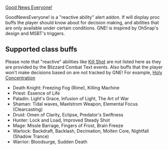 [Good News Everyone!](http://www.youtube.com/watch?v=1D1cap6yETA)

GoodNewsEveryone! is a "reactive ability" alert addon.  If will display proc
buffs the player should know about for decision making, and abilities that are
only available under certain conditions.  GNE! is inspired by OhSnap's design
and MSBT's triggers.

## Supported class buffs

Please note that "reactive" abilities like [Kill
Shot](http://www.wowhead.com/?spell=53351) are not listed here as they are
provided by the Blizzard Combat Text events.  Also buffs that the player won't
make decisions based on are not tracked by GNE!  For example, [Holy
Concentration](http://www.wowhead.com/?search=Holy+Concentration)

* Death Knight: Freezing Fog (Rime), Killing Machine
* Priest: Essence of Life
* Paladin: Light's Grace, Infusion of Light, The Art of War
* Shaman: Tidal waves, Maelstrom Weapon, Elemental Focus (Clearcasting)
* Druid: Omen of Clarity, Eclipse, Predator's Swiftness
* Hunter: Lock and Load, Improved Steady Shot
* Mage: Missle Barrage, Fingers of Frost, Brain Freeze
* Warlock: Backdraft, Backlash, Decimation, Molten Core, Nightfall (Shadow Trance)
* Warrior: Bloodsurge, Sudden Death

